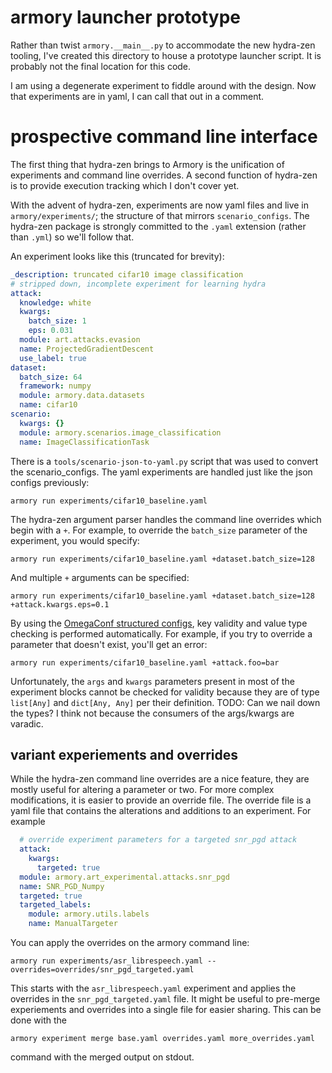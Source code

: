 # armory launcher prototype

Rather than twist `armory.__main__.py` to accommodate the new hydra-zen tooling, I've
created this directory to house a prototype launcher script. It is probably not the
final location for this code.

I am using a degenerate experiment to fiddle around with the design. Now that
experiments are in yaml, I can call that out in a comment.

# prospective command line interface

The first thing that hydra-zen brings to Armory is the unification of experiments
and command line overrides. A second function of hydra-zen is to provide execution
tracking which I don't cover yet.

With the advent of hydra-zen, experiments are now yaml files and live in
`armory/experiments/`; the structure of that mirrors `scenario_configs`. The hydra-zen
package is strongly committed to the `.yaml` extension (rather than `.yml`) so we'll
follow that.

An experiment looks like this (truncated for brevity):

```yaml
_description: truncated cifar10 image classification
# stripped down, incomplete experiment for learning hydra
attack:
  knowledge: white
  kwargs:
    batch_size: 1
    eps: 0.031
  module: art.attacks.evasion
  name: ProjectedGradientDescent
  use_label: true
dataset:
  batch_size: 64
  framework: numpy
  module: armory.data.datasets
  name: cifar10
scenario:
  kwargs: {}
  module: armory.scenarios.image_classification
  name: ImageClassificationTask
```

There is a `tools/scenario-json-to-yaml.py` script that was used to convert the
scenario_configs. The yaml experiments are handled just like the json configs
previously:

    armory run experiments/cifar10_baseline.yaml

The hydra-zen argument parser handles the command line overrides which begin with
a `+`. For example, to override the `batch_size` parameter of the experiment, you would
specify:

    armory run experiments/cifar10_baseline.yaml +dataset.batch_size=128

And multiple `+` arguments can be specified:

    armory run experiments/cifar10_baseline.yaml +dataset.batch_size=128 +attack.kwargs.eps=0.1

By using the [OmegaConf structured configs][struct], key validity and value type checking is
performed automatically. For example, if you try to override a parameter that doesn't
exist, you'll get an error:

    armory run experiments/cifar10_baseline.yaml +attack.foo=bar

Unfortunately, the `args` and `kwargs` parameters present in most of the experiment
blocks cannot be checked for validity because they are of type `list[Any]` and
`dict[Any, Any]` per their definition. TODO: Can we nail down the types? I think not
because the consumers of the args/kwargs are varadic.

[struct]: https://omegaconf.readthedocs.io/en/2.2_branch/structured_config.html

## variant experiements and overrides

While the hydra-zen command line overrides are a nice feature, they are mostly useful
for altering a parameter or two. For more complex modifications, it is easier to
provide an override file. The override file is a yaml file that contains the
alterations and additions to an experiment. For example

```yaml
  # override experiment parameters for a targeted snr_pgd attack
  attack:
    kwargs:
      targeted: true
  module: armory.art_experimental.attacks.snr_pgd
  name: SNR_PGD_Numpy
  targeted: true
  targeted_labels:
    module: armory.utils.labels
    name: ManualTargeter
```

You can apply the overrides on the armory command line:

    armory run experiments/asr_librespeech.yaml --overrides=overrides/snr_pgd_targeted.yaml

This starts with the `asr_librespeech.yaml` experiment and applies the overrides
in the `snr_pgd_targeted.yaml` file. It might be useful to pre-merge experiements and
overrides into a single file for easier sharing. This can be done with the

    armory experiment merge base.yaml overrides.yaml more_overrides.yaml

command with the merged output on stdout.
